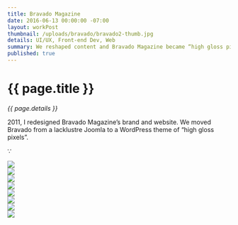 ```yaml
---
title: Bravado Magazine
date: 2016-06-13 00:00:00 -07:00
layout: workPost
thumbnail: /uploads/bravado/bravado2-thumb.jpg
details: UI/UX, Front-end Dev, Web
summary: We reshaped content and Bravado Magazine became “high gloss pixels”.
published: true
---
```

<div class="mw-900  bp1-u-textAlign-center  u-mar-auto  u-mar-b05">
    <h1 class="u-noMargin  u-mar-b00"><strong>{{ page.title }}</strong></h1>
    <p class="as-h5  u-mar-t01  c-grey03  u-mar-b05"><em>{{ page.details }}</em></p>
    <p class="as-h3">2011, I redesigned Bravado Magazine’s brand and website. We moved Bravado from a lacklustre Joomla to a WordPress theme of “high gloss pixels”.</p>
    <p class="as-h5  bp1-u-textAlign-center  u-mar-b05">&#8757;</p>
</div>

<div class="Grid  Grid--withGutters">
    <div class="Grid-cell  u-size1of1  u-textAlign-center">
        <img class="mw-1024" src="/uploads/bravado/bravado1.jpg"/>
    </div>
    <div class="Grid-cell  u-size1of1  u-textAlign-center">
        <img class="mw-1024" src="/uploads/bravado/bravado2.jpg"/>
    </div>
    <div class="Grid-cell  u-size1of1  u-textAlign-center">
        <img class="mw-1024" src="/uploads/bravado/bravado3.jpg"/>
    </div>
    <div class="Grid-cell  u-size1of1  u-textAlign-center">
        <img class="mw-1024" src="/uploads/bravado/brav1-1024x604.jpg"/>
    </div>
    <div class="Grid-cell  u-size1of1  u-textAlign-center">
        <img class="mw-1024" src="/uploads/bravado/brav3-1024x604.jpg"/>
    </div>
    <div class="Grid-cell  u-size1of1  u-textAlign-center">
        <img class="mw-1024" src="/uploads/bravado/brav4-1024x604.jpg"/>
    </div>
    <div class="Grid-cell  u-size1of1  u-textAlign-center">
        <img class="mw-1024" src="/uploads/bravado/bravado-search.jpg"/>
    </div>
    <div class="Grid-cell  u-size1of1  u-textAlign-center">
        <img class="mw-1024" src="/uploads/bravado/bravado-about.jpg"/>
    </div>
</div>